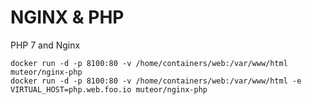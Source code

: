 NGINX & PHP
=============

PHP 7 and Nginx

```
docker run -d -p 8100:80 -v /home/containers/web:/var/www/html muteor/nginx-php
docker run -d -p 8100:80 -v /home/containers/web:/var/www/html -e VIRTUAL_HOST=php.web.foo.io muteor/nginx-php
```
